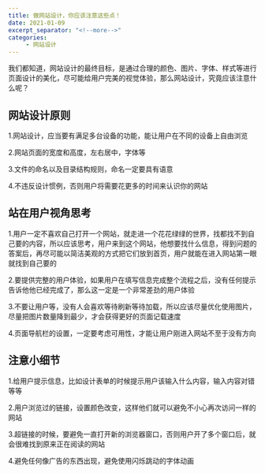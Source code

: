 ```yaml
---
title: 做网站设计，你应该注意这些点！
date: 2021-01-09
excerpt_separator: "<!--more-->"
categories:
     - 网站设计
---
```


我们都知道，网站设计的最终目标，是通过合理的颜色、图片、字体、样式等进行页面设计的美化，尽可能给用户完美的视觉体验，那么网站设计，究竟应该注意什么呢？

<!--more-->

## 网站设计原则
1.网站设计，应当要有满足多台设备的功能，能让用户在不同的设备上自由浏览

2.网站页面的宽度和高度，左右居中，字体等

3.文件的命名以及目录结构规则，命名一定要具有语意

4.不违反设计惯例，否则用户将需要花更多的时间来认识你的网站

## 站在用户视角思考
1.用户一定不喜欢自己打开一个网站，就走进一个花花绿绿的世界，找都找不到自己要的内容，所以应该思考，用户来到这个网站，他想要找什么信息，得到问题的答案后，再尽可能以简洁美观的方式把它们放到首页，用户就能在进入网站第一眼就找到自己要的

2.要提供完整的用户体验，如果用户在填写信息完成整个流程之后，没有任何提示告诉他他已经完成了，那么这一定是一个非常差劲的用户体验

3.不要让用户等，没有人会喜欢等待刷新等待加载，所以应该尽量优化使用图片，尽量把图片数量降到最少，才会获得更好的页面记载速度

4.页面导航栏的设置，一定要考虑可用性，才能让用户刚进入网站不至于没有方向

## 注意小细节
1.给用户提示信息，比如设计表单的时候提示用户该输入什么内容，输入内容对错等等

2.用户浏览过的链接，设置颜色改变，这样他们就可以避免不小心再次访问一样的网站

3.超链接的时候，要避免一直打开新的浏览器窗口，否则用户开了多个窗口后，就会很难找到原来正在阅读的网站

4.避免任何像广告的东西出现，避免使用闪烁跳动的字体动画